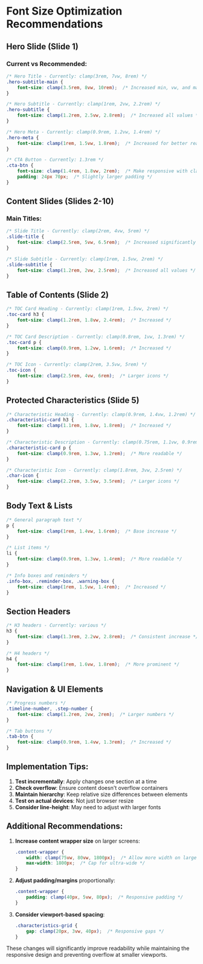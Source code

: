# Font Size Optimization Recommendations

## Hero Slide (Slide 1)

### Current vs Recommended:
```css
/* Hero Title - Currently: clamp(3rem, 7vw, 8rem) */
.hero-subtitle-main {
    font-size: clamp(3.5rem, 8vw, 10rem);  /* Increased min, vw, and max */
}

/* Hero Subtitle - Currently: clamp(1rem, 2vw, 2.2rem) */
.hero-subtitle {
    font-size: clamp(1.2rem, 2.5vw, 2.8rem);  /* Increased all values */
}

/* Hero Meta - Currently: clamp(0.9rem, 1.2vw, 1.4rem) */
.hero-meta {
    font-size: clamp(1rem, 1.5vw, 1.8rem);  /* Increased for better readability */
}

/* CTA Button - Currently: 1.3rem */
.cta-btn {
    font-size: clamp(1.4rem, 1.8vw, 2rem);  /* Make responsive with clamp */
    padding: 24px 70px;  /* Slightly larger padding */
}
```

## Content Slides (Slides 2-10)

### Main Titles:
```css
/* Slide Title - Currently: clamp(2rem, 4vw, 5rem) */
.slide-title {
    font-size: clamp(2.5rem, 5vw, 6.5rem);  /* Increased significantly */
}

/* Slide Subtitle - Currently: clamp(1rem, 1.5vw, 2rem) */
.slide-subtitle {
    font-size: clamp(1.2rem, 2vw, 2.5rem);  /* Increased all values */
}
```

## Table of Contents (Slide 2)

```css
/* TOC Card Heading - Currently: clamp(1rem, 1.5vw, 2rem) */
.toc-card h3 {
    font-size: clamp(1.2rem, 1.8vw, 2.4rem);  /* Increased */
}

/* TOC Card Description - Currently: clamp(0.8rem, 1vw, 1.3rem) */
.toc-card p {
    font-size: clamp(0.9rem, 1.2vw, 1.6rem);  /* Increased */
}

/* TOC Icon - Currently: clamp(2rem, 3.5vw, 5rem) */
.toc-icon {
    font-size: clamp(2.5rem, 4vw, 6rem);  /* Larger icons */
}
```

## Protected Characteristics (Slide 5)

```css
/* Characteristic Heading - Currently: clamp(0.9rem, 1.4vw, 1.2rem) */
.characteristic-card h3 {
    font-size: clamp(1.1rem, 1.8vw, 1.8rem);  /* Increased */
}

/* Characteristic Description - Currently: clamp(0.75rem, 1.1vw, 0.9rem) */
.characteristic-card p {
    font-size: clamp(0.9rem, 1.3vw, 1.2rem);  /* More readable */
}

/* Characteristic Icon - Currently: clamp(1.8rem, 3vw, 2.5rem) */
.char-icon {
    font-size: clamp(2.2rem, 3.5vw, 3.5rem);  /* Larger icons */
}
```

## Body Text & Lists

```css
/* General paragraph text */
p {
    font-size: clamp(1rem, 1.4vw, 1.6rem);  /* Base increase */
}

/* List items */
li {
    font-size: clamp(0.9rem, 1.3vw, 1.4rem);  /* More readable */
}

/* Info boxes and reminders */
.info-box, .reminder-box, .warning-box {
    font-size: clamp(1rem, 1.5vw, 1.4rem);  /* Increased */
}
```

## Section Headers

```css
/* H3 headers - Currently: various */
h3 {
    font-size: clamp(1.3rem, 2.2vw, 2.8rem);  /* Consistent increase */
}

/* H4 headers */
h4 {
    font-size: clamp(1rem, 1.6vw, 1.8rem);  /* More prominent */
}
```

## Navigation & UI Elements

```css
/* Progress numbers */
.timeline-number, .step-number {
    font-size: clamp(1.2rem, 2vw, 2rem);  /* Larger numbers */
}

/* Tab buttons */
.tab-btn {
    font-size: clamp(0.9rem, 1.4vw, 1.3rem);  /* Increased */
}
```

## Implementation Tips:

1. **Test incrementally**: Apply changes one section at a time
2. **Check overflow**: Ensure content doesn't overflow containers
3. **Maintain hierarchy**: Keep relative size differences between elements
4. **Test on actual devices**: Not just browser resize
5. **Consider line-height**: May need to adjust with larger fonts

## Additional Recommendations:

1. **Increase content wrapper size** on larger screens:
   ```css
   .content-wrapper {
       width: clamp(75vw, 80vw, 1800px);  /* Allow more width on large screens */
       max-width: 1800px;  /* Cap for ultra-wide */
   }
   ```

2. **Adjust padding/margins** proportionally:
   ```css
   .content-wrapper {
       padding: clamp(40px, 5vw, 80px);  /* Responsive padding */
   }
   ```

3. **Consider viewport-based spacing**:
   ```css
   .characteristics-grid {
       gap: clamp(20px, 3vw, 40px);  /* Responsive gaps */
   }
   ```

These changes will significantly improve readability while maintaining the responsive design and preventing overflow at smaller viewports.